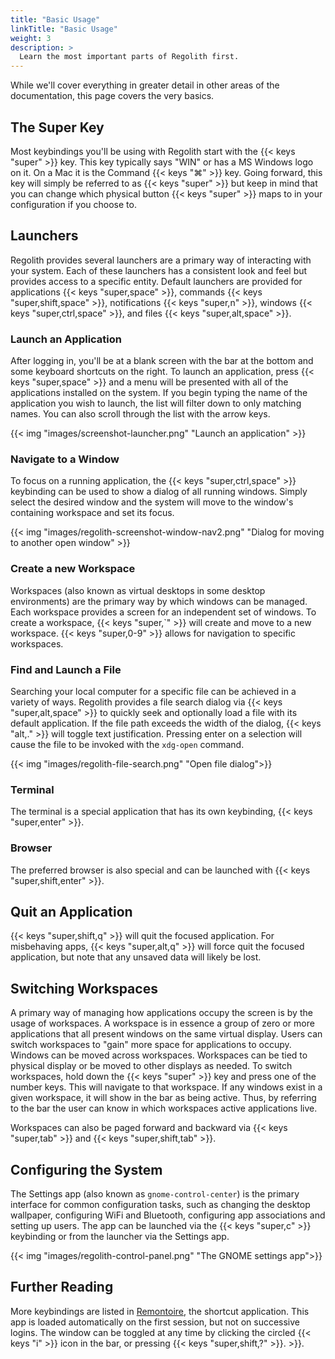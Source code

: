 ```yaml
---
title: "Basic Usage"
linkTitle: "Basic Usage"
weight: 3
description: >
  Learn the most important parts of Regolith first.
---
```


While we'll cover everything in greater detail in other areas of the documentation, this page covers the very basics.

## The Super Key

Most keybindings you'll be using with Regolith start with the {{< keys "super" >}} key. This key typically says "WIN" or has a MS Windows logo on it. On a Mac it is the Command {{< keys "⌘" >}} key. Going forward, this key will simply be referred to as {{< keys "super" >}} but keep in mind that you can change which physical button {{< keys "super" >}} maps to in your configuration if you choose to.

## Launchers

Regolith provides several launchers are a primary way of interacting with your system. Each of these launchers has a consistent look and feel but provides access to a specific entity. Default launchers are provided for applications {{< keys "super,space" >}}, commands {{< keys "super,shift,space" >}}, notifications {{< keys "super,n" >}}, windows {{< keys "super,ctrl,space" >}}, and files {{< keys "super,alt,space" >}}.

### Launch an Application

After logging in, you'll be at a blank screen with the bar at the bottom and some keyboard shortcuts on the right. To launch an application, press {{< keys "super,space" >}} and a menu will be presented with all of the applications installed on the system. If you begin typing the name of the application you wish to launch, the list will filter down to only matching names. You can also scroll through the list with the arrow keys.

{{< img "images/screenshot-launcher.png" "Launch an application" >}}

### Navigate to a Window

To focus on a running application, the {{< keys "super,ctrl,space" >}} keybinding can be used to show a dialog of all running windows. Simply select the desired window and the system will move to the window's containing workspace and set its focus.

{{< img "images/regolith-screenshot-window-nav2.png" "Dialog for moving to another open window" >}}

### Create a new Workspace

Workspaces (also known as virtual desktops in some desktop environments) are the primary way by which windows can be managed. Each workspace provides a screen for an independent set of windows. To create a workspace, {{< keys "super,`" >}} will create and move to a new workspace. {{< keys "super,0-9" >}} allows for navigation to specific workspaces.

### Find and Launch a File

Searching your local computer for a specific file can be achieved in a variety of ways. Regolith provides a file search dialog via {{< keys "super,alt,space" >}} to quickly seek and optionally load a file with its default application. If the file path exceeds the width of the dialog, {{< keys "alt,." >}} will toggle text justification. Pressing enter on a selection will cause the file to be invoked with the `xdg-open` command.

{{< img "images/regolith-file-search.png" "Open file dialog">}}

### Terminal

The terminal is a special application that has its own keybinding, {{< keys "super,enter" >}}.

### Browser

The preferred browser is also special and can be launched with {{< keys "super,shift,enter" >}}.

## Quit an Application

{{< keys "super,shift,q" >}} will quit the focused application. For misbehaving apps, {{< keys "super,alt,q" >}} will force quit the focused application, but note that any unsaved data will likely be lost.

## Switching Workspaces

A primary way of managing how applications occupy the screen is by the usage of workspaces. A workspace is in essence a group of zero or more applications that all present windows on the same virtual display. Users can switch workspaces to "gain" more space for applications to occupy. Windows can be moved across workspaces. Workspaces can be tied to physical display or be moved to other displays as needed. To switch workspaces, hold down the {{< keys "super" >}} key and press one of the number keys. This will navigate to that workspace. If any windows exist in a given workspace, it will show in the bar as being active. Thus, by referring to the bar the user can know in which workspaces active applications live.

Workspaces can also be paged forward and backward via {{< keys "super,tab" >}} and {{< keys "super,shift,tab" >}}.

## Configuring the System

The Settings app (also known as `gnome-control-center`) is the primary interface for common configuration tasks, such as changing the desktop wallpaper, configuring WiFi and Bluetooth, configuring app associations and setting up users. The app can be launched via the {{< keys "super,c" >}} keybinding or from the launcher via the Settings app.

{{< img "images/regolith-control-panel.png" "The GNOME settings app">}}

## Further Reading

More keybindings are listed in [Remontoire](https://github.com/regolith-linux/remontoire), the shortcut application. This app is loaded automatically on the first session, but not on successive logins. The window can be toggled at any time by clicking the circled {{< keys "i" >}} icon in the bar, or pressing {{< keys "super,shift,?" >}}. >}}.
